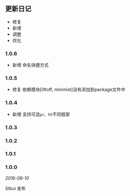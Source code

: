 ## 更新日记

- 修复
- 新增
- 调整
- 优化

### 1.0.6
- 新增
命名快捷方式

### 1.0.5
- 修复
依赖模块[liftoff, minimist]没有添加到package文件中

### 1.0.4
- 新增
支持可选`pc、h5`不同框架

### 1.0.3


### 1.0.2


### 1.0.1


### 1.0.0

*2016-08-10*

Stbui 发布